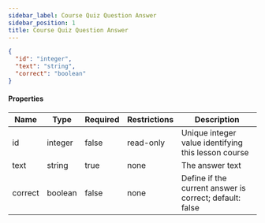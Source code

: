 ```yaml
---
sidebar_label: Course Quiz Question Answer
sidebar_position: 1
title: Course Quiz Question Answer
---
```


```json
{
  "id": "integer",
  "text": "string",
  "correct": "boolean"
}
```

#### Properties

| Name    | Type    | Required | Restrictions | Description                                             |
|---------|---------|----------|--------------|---------------------------------------------------------|
| id      | integer | false    | read-only    | Unique integer value identifying this lesson course     |                                                                        
| text    | string  | true     | none         | The answer text                                         |
| correct | boolean | false    | none         | Define if the current answer is correct; default: false |

